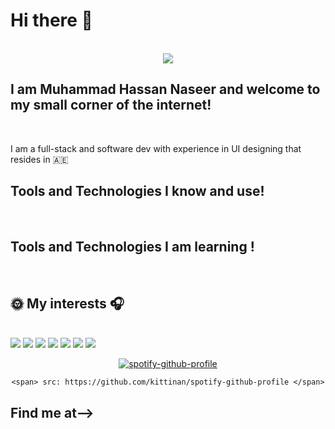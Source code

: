 
<!--
# Hi there 👋 This is Muhammad Hassan Naseer and welcome to my small corner of the internet! 

I am a recent graduate residing
-->

<body>
  

  <h1>Hi there 👋 </h1>
  <br/>
  
  <div align = "center">
    <img src="https://i.pinimg.com/originals/e8/46/14/e84614ae6f0b610fd3ce787b92963415.gif" >
  </div>
  
  
  <h2>I am Muhammad Hassan Naseer and welcome to my small corner of the internet! </h2>
  <br/>
  <p>
  I am a full-stack and software dev with experience in UI designing that resides in 🇦🇪
  </p>

  <h2>Tools and Technologies I know and use! </h2>
  <br/>
  
  <h2>Tools and Technologies I am learning ! </h2>
  <br/>
  
  <h2>🌞 My interests 🎧 </h2>
  <br/>
  <img src="https://img.shields.io/static/v1?label=&message=anime&color=blue&style=for-the-badge">
  <img src="https://img.shields.io/static/v1?label=&message=manga&color=blue&style=for-the-badge">
  <img src="https://img.shields.io/static/v1?label=&message=kdrama&color=blue&style=for-the-badge">
  <img src="https://img.shields.io/static/v1?label=&message=music&color=blue&style=for-the-badge">
  <img src="https://img.shields.io/static/v1?label=&message=tech&color=blue&style=for-the-badge">
  <img src="https://img.shields.io/static/v1?label=&message=pc/mobile games&color=blue&style=for-the-badge">
  <img src="https://img.shields.io/static/v1?label=&message=tv shows and movies&color=blue&style=for-the-badge">
 
  <div align="center">
    
 [![spotify-github-profile](https://spotify-github-profile.vercel.app/api/view?uid=21lqpttoshv5hlgkw5kbflrnq&cover_image=true&theme=default)](https://spotify-github-profile.vercel.app/api/view?uid=21lqpttoshv5hlgkw5kbflrnq&redirect=true)
  
    
    
    <span> src: https://github.com/kittinan/spotify-github-profile </span>
  </div>
  
  <h2>Find me at--> </h2>
  <br/>
</body>
<!--
**Loner291999/Loner291999** is a ✨ _special_ ✨ repository because its `README.md` (this file) appears on your GitHub profile.

Here are some ideas to get you started:

- 🔭 I’m currently working on ...
- 🌱 I’m currently learning ...
- 👯 I’m looking to collaborate on ...
- 🤔 I’m looking for help with ...
- 💬 Ask me about ...
- 📫 How to reach me: ...
- 😄 Pronouns: ...
- ⚡ Fun fact: ...
-->
